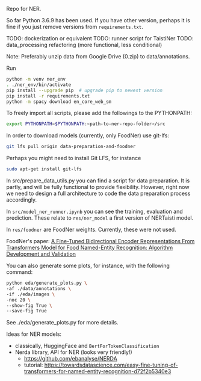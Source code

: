 Repo for NER.

So far Python 3.6.9 has been used. If you have other version, perhaps it is
fine if you just remove versions from `requirements.txt`.

TODO: dockerization or equivalent
TODO: runner script for TaistiNer
TODO: data_processing refactoring (more functional, less conditional)

Note: Preferably unzip data from Google Drive (0.zip) to data/annotations.

Run
```bash
python -m venv ner_env
. ./ner_env/bin/activate
pip install --upgrade pip  # upgrade pip to newest version
pip install -r requirements.txt
python -m spacy download en_core_web_sm
```

To freely import all scripts, please add the followings to the PYTHONPATH:
```bash
export PYTHONPATH=$PYTHONPATH:<path-to-ner-repo-folder>/src
```

In order to download models (currently, only FoodNer) use git-lfs:
```bash
git lfs pull origin data-preparation-and-foodner
```
Perhaps you might need to install Git LFS, for instance
```bash
sudo apt-get install git-lfs
```

In src/prepare_data_utils.py you can find a script for data preparation. It 
is partly, and will be fully functional to provide flexibility. However, right
now we need to design a full architecture to code the data preparation process
accordingly.

In `src/model_ner_runner.ipynb` you can see the training, evaluation and prediction.
These relate to `res/ner_model` a first version of NERTaisti model. 

In `res/foodner` are FoodNer weights. Currently, these were not used.



FoodNer's paper: [A Fine-Tuned Bidirectional Encoder Representations From Transformers
Model for Food Named-Entity Recognition: Algorithm Development and
Validation](https://www.researchgate.net/publication/353789336_A_Fine-Tuned_Bidirectional_Encoder_Representations_From_Transformers_Model_for_Food_Named-Entity_Recognition_Algorithm_Development_and_Validation)


You can also generate some plots, for instance, with the following command:
```bash
python eda/generate_plots.py \
-af ./data/annotations \
-if ./eda/images \
-noc 20 \
--show-fig True \
--save-fig True
```
See ./eda/generate_plots.py for more details.

Ideas for NER models:
* classically, HuggingFace and `BertForTokenClassification`
* Nerda library, API for NER (looks very friendly!)
  * https://github.com/ebanalyse/NERDA
  * tutorial: https://towardsdatascience.com/easy-fine-tuning-of-transformers-for-named-entity-recognition-d72f2b5340e3